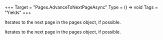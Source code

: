 +++
Target = "Pages.AdvanceToNextPageAsync"
Type = () => void
Tags = "Yields"
+++

Iterates to the next page in the pages object, if possible.	Iterates to the next page in the pages object, if possible.